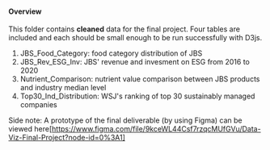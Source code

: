 #### Overview  
This folder contains __cleaned__ data for the final project. Four tables are included and each should be small enough to be run successfully with D3js.  


1. JBS_Food_Category: food category distribution of JBS  
2. JBS_Rev_ESG_Inv: JBS' revenue and invesment on ESG from 2016 to 2020  
3. Nutrient_Comparison: nutrient value comparison between JBS products and industry median level  
4. Top30_Ind_Distribution: WSJ's ranking of top 30 sustainably managed companies  


Side note: A prototype of the final deliverable (by using Figma) can be viewed here[https://www.figma.com/file/9kceWL44Csf7rzqcMUfGVu/Data-Viz-Final-Project?node-id=0%3A1]